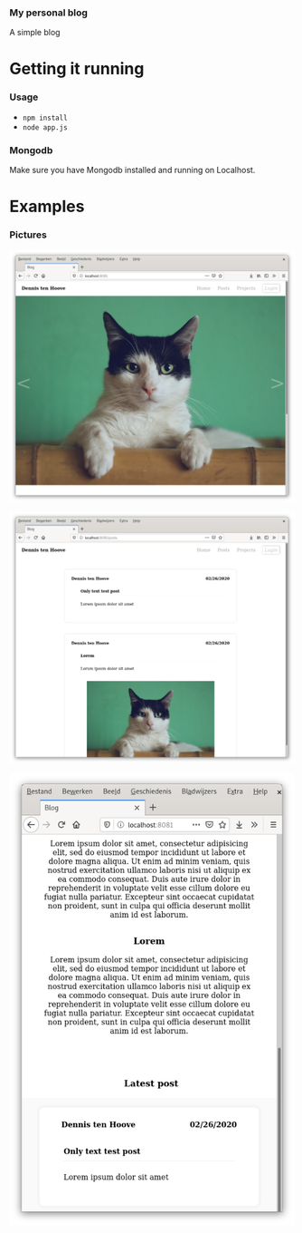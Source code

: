 ### My personal blog
A simple blog

# Getting it running
### Usage
- `npm install`
- `node app.js`

### Mongodb
Make sure you have Mongodb installed and running on Localhost.

# Examples
### Pictures

![example1](./docs/images/example1.png)

![example1](./docs/images/example2.png)

![example1](./docs/images/example3.png)
